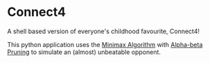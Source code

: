 # Connect4
A shell based version of everyone's childhood favourite, Connect4!

This python application uses the [Minimax Algorithm](https://en.wikipedia.org/wiki/Minimax) with [Alpha-beta Pruning](https://en.wikipedia.org/wiki/Alpha%E2%80%93beta_pruning) to simulate an (almost) unbeatable opponent.
